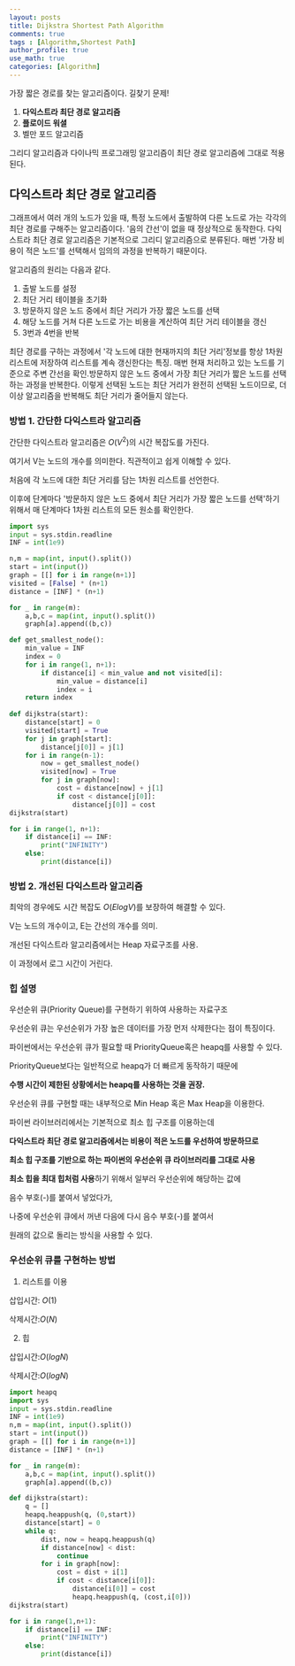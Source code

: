 ```yaml
---
layout: posts
title: Dijkstra Shortest Path Algorithm
comments: true
tags : [Algorithm,Shortest Path]
author_profile: true
use_math: true
categories: [Algorithm]
---
```


가장 짧은 경로를 찾는 알고리즘이다. 길찾기 문제!

1) **다익스트라 최단 경로 알고리즘**
2) **플로이드 워셜**
3) 벨만 포드 알고리즘

그리디 알고리즘과 다이나믹 프로그래밍 알고리즘이 최단 경로 알고리즘에 그대로 적용된다.

## 다익스트라 최단 경로 알고리즘
그래프에서 여러 개의 노드가 있을 때, 특정 노드에서 출발하여 다른 노드로 가는 각각의 최단 경로를 구해주는 알고리즘이다.
'음의 간선'이 없을 때 정상적으로 동작한다. 다익스트라 최단 경로 알고리즘은 기본적으로 그리디 알고리즘으로 분류된다. 
매번 '가장 비용이 적은 노드'를 선택해서 임의의 과정을 반복하기 때문이다. 

알고리즘의 원리는 다음과 같다.

1) 출발 노드를 설정
2) 최단 거리 테이블을 초기화
3) 방문하지 않은 노드 중에서 최단 거리가 가장 짧은 노드를 선택
4) 해당 노드를 거쳐 다른 노드로 가는 비용을 계산하여 최단 거리 테이블을 갱신
5) 3번과 4번을 반복 

최단 경로를 구하는 과정에서 '각 노드에 대한 현재까지의 최단 거리'정보를 항상 1차원 리스트에 저장하여 리스트를 계속 갱신한다는 특징.
매번 현재 처리하고 있는 노드를 기준으로 주변 간선을 확인.방문하지 않은 노드 중에서 가장 최단 거리가 짧은 노드를 선택하는 과정을 반복한다. 
이렇게 선택된 노드는 최단 거리가 완전히 선택된 노드이므로, 더 이상 알고리즘을 반복해도 최단 거리가 줄어들지 않는다.

### 방법 1. 간단한 다익스트라 알고리즘
간단한 다익스트라 알고리즘은 $O(V^2)$의 시간 복잡도를 가진다.

여기서 V는 노드의 개수를 의미한다. 직관적이고 쉽게 이해할 수 있다.

처음에 각 노드에 대한 최단 거리를 담는 1차원 리스트를 선언한다. 

이후에 단계마다 '방문하지 않은 노드 중에서 최단 거리가 가장 짧은 노드를 선택'하기 위해서 매 단계마다 1차원 리스트의 모든 원소를 확인한다.

```python
import sys
input = sys.stdin.readline
INF = int(1e9)

n,m = map(int, input().split())
start = int(input())
graph = [[] for i in range(n+1)]
visited = [False] * (n+1)
distance = [INF] * (n+1)

for _ in range(m):
	a,b,c = map(int, input().split())
	graph[a].append((b,c))

def get_smallest_node():
	min_value = INF
	index = 0
	for i in range(1, n+1):
		if distance[i] < min_value and not visited[i]:
			min_value = distance[i]
			index = i
	return index
	
def dijkstra(start):
	distance[start] = 0
	visited[start] = True
	for j in graph[start]:
		distance[j[0]] = j[1]
	for i in range(n-1):
		now = get_smallest_node()
		visited[now] = True
		for j in graph[now]:
			cost = distance[now] + j[1]
			if cost < distance[j[0]]:
				distance[j[0]] = cost
dijkstra(start)

for i in range(1, n+1):
	if distance[i] == INF:
		print("INFINITY")
	else:
		print(distance[i])
```
### 방법 2. 개선된 다익스트라 알고리즘

최악의 경우에도 시간 복잡도 $O(ElogV)$를 보장하여 해결할 수 있다.

V는 노드의 개수이고, E는 간선의 개수를 의미.

개선된 다익스트라 알고리즘에서는 Heap 자료구조를 사용.

이 과정에서 로그 시간이 거린다.

### 힙 설명
우선순위 큐(Priority Queue)를 구현하기 위하여 사용하는 자료구조

우선순위 큐는 우선순위가 가장 높은 데이터를 가장 먼저 삭제한다는 점이 특징이다. 

파이썬에서는 우선순위 큐가 필요할 때  PriorityQueue혹은 heapq를 사용할 수 있다.

PriorityQueue보다는 일반적으로 heapq가 더 빠르게 동작하기 때문에 

**수행 시간이 제한된 상황에서는 heapq를 사용하는 것을 권장.**

우선순위 큐를 구현할 때는 내부적으로 Min Heap 혹은 Max Heap을 이용한다. 

파이썬 라이브러리에서는 기본적으로 최소 힙 구조를 이용하는데 

**다익스트라 최단 경로 알고리즘에서는 비용이 적은 노드를 우선하여 방문하므로** 

**최소 힙 구조를 기반으로 하는 파이썬의 우선순위 큐 라이브러리를 그대로 사용**

**최소 힙을 최대 힙처럼 사용**하기 위해서 일부러 우선순위에 해당하는 값에

음수 부호(-)를 붙여서 넣었다가, 

나중에 우선순위 큐에서 꺼낸 다음에 다시 음수 부호(-)를 붙여서 

원래의 값으로 돌리는 방식을 사용할 수 있다.

### 우선순위 큐를 구현하는 방법
1) 리스트를 이용

삽입시간: $O(1)$

삭제시간:$O(N)$

2) 힙

삽입시간:$O(logN)$

삭제시간:$O(logN)$

```python
import heapq
import sys
input = sys.stdin.readline
INF = int(1e9)
n,m = map(int, input().split())
start = int(input())
graph = [[] for i in range(n+1)]
distance = [INF] * (n+1)

for _ in range(m):
	a,b,c = map(int, input().split())
	graph[a].append((b,c))

def dijkstra(start):
	q = []
	heapq.heappush(q, (0,start))
	distance[start] = 0
	while q:
		dist, now = heapq.heappush(q)
		if distance[now] < dist:
			continue
		for i in graph[now]:
			cost = dist + i[1]
			if cost < distance[i[0]]:
				distance[i[0]] = cost
				heapq.heappush(q, (cost,i[0]))
dijkstra(start)

for i in range(1,n+1):
	if distance[i] == INF:
		print("INFINITY")
	else:
		print(distance[i])
```


